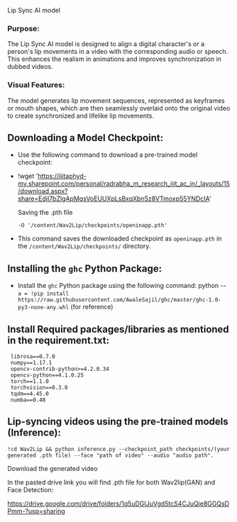 Lip Sync AI model

### **Purpose**:
The Lip Sync AI model is designed to align a digital character's or a person's lip movements in a video with the corresponding audio or speech. This enhances the realism in animations and improves synchronization in dubbed videos.

### **Visual Features**:
The model generates lip movement sequences, represented as keyframes or mouth shapes, which are then seamlessly overlaid onto the original video to create synchronized and lifelike lip movements.

## Downloading a Model Checkpoint:

   - Use the following command to download a pre-trained model checkpoint:
   - 
     !wget 'https://iiitaphyd-my.sharepoint.com/personal/radrabha_m_research_iiit_ac_in/_layouts/15/download.aspx?share=EdjI7bZlgApMqsVoEUUXpLsBxqXbn5z8VTmoxp55YNDcIA'


     Saving the .pth file
     
     ``-O '/content/Wav2Lip/checkpoints/openinapp.pth'``
     
   - This command saves the downloaded checkpoint as `openinapp.pth` in the `/content/Wav2Lip/checkpoints/` directory.



## Installing the `ghc` Python Package:

   - Install the `ghc` Python package using the following command:
     python --
     ``a = !pip install https://raw.githubusercontent.com/AwaleSajil/ghc/master/ghc-1.0-py3-none-any.whl``
     (for reference)

## Install Required packages/libraries as mentioned in the requirement.txt:

     librosa==0.7.0
     numpy==1.17.1
     opencv-contrib-python>=4.2.0.34
     opencv-python==4.1.0.25
     torch==1.1.0
     torchvision==0.3.0
     tqdm==4.45.0
     numba==0.48
     

## Lip-syncing videos using the pre-trained models (Inference):

    !cd Wav2Lip && python inference.py --checkpoint_path checkpoints/(your generated .pth file) --face "path of video" --audio "audio path".



Download the generated video

In the pasted drive link you will find .pth file for both Wav2lip(GAN) and Face Detection:

https://drive.google.com/drive/folders/1q5uDGIJuVgd5tcS4CJuQie8GGQsDPmm-?usp=sharing




     
